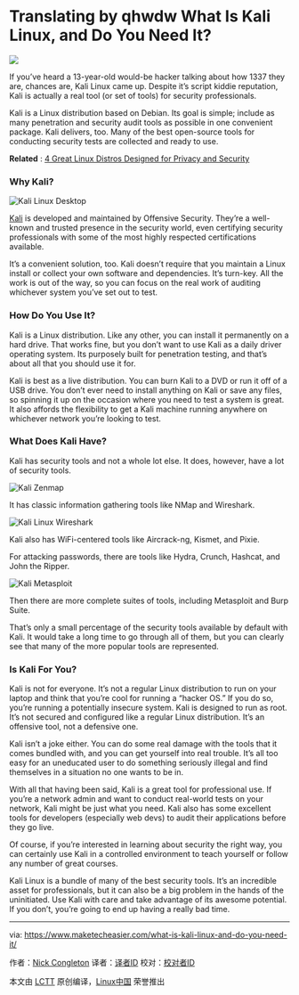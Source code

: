 Translating by qhwdw
What Is Kali Linux, and Do You Need It?
======

![](https://www.maketecheasier.com/assets/uploads/2018/01/kl-feat.jpg)

If you’ve heard a 13-year-old would-be hacker talking about how 1337 they are, chances are, Kali Linux came up. Despite it’s script kiddie reputation, Kali is actually a real tool (or set of tools) for security professionals.

Kali is a Linux distribution based on Debian. Its goal is simple; include as many penetration and security audit tools as possible in one convenient package. Kali delivers, too. Many of the best open-source tools for conducting security tests are collected and ready to use.

**Related** : [4 Great Linux Distros Designed for Privacy and Security][1]

### Why Kali?

![Kali Linux Desktop][2]

[Kali][3] is developed and maintained by Offensive Security. They’re a well-known and trusted presence in the security world, even certifying security professionals with some of the most highly respected certifications available.

It’s a convenient solution, too. Kali doesn’t require that you maintain a Linux install or collect your own software and dependencies. It’s turn-key. All the work is out of the way, so you can focus on the real work of auditing whichever system you’ve set out to test.

### How Do You Use It?

Kali is a Linux distribution. Like any other, you can install it permanently on a hard drive. That works fine, but you don’t want to use Kali as a daily driver operating system. Its purposely built for penetration testing, and that’s about all that you should use it for.

Kali is best as a live distribution. You can burn Kali to a DVD or run it off of a USB drive. You don’t ever need to install anything on Kali or save any files, so spinning it up on the occasion where you need to test a system is great. It also affords the flexibility to get a Kali machine running anywhere on whichever network you’re looking to test.

### What Does Kali Have?

Kali has security tools and not a whole lot else. It does, however, have a lot of security tools.

![Kali Zenmap][4]

It has classic information gathering tools like NMap and Wireshark.

![Kali Linux Wireshark][5]

Kali also has WiFi-centered tools like Aircrack-ng, Kismet, and Pixie.

For attacking passwords, there are tools like Hydra, Crunch, Hashcat, and John the Ripper.

![Kali Metasploit][6]

Then there are more complete suites of tools, including Metasploit and Burp Suite.

That’s only a small percentage of the security tools available by default with Kali. It would take a long time to go through all of them, but you can clearly see that many of the more popular tools are represented.

### Is Kali For You?

Kali is not for everyone. It’s not a regular Linux distribution to run on your laptop and think that you’re cool for running a “hacker OS.” If you do so, you’re running a potentially insecure system. Kali is designed to run as root. It’s not secured and configured like a regular Linux distribution. It’s an offensive tool, not a defensive one.

Kali isn’t a joke either. You can do some real damage with the tools that it comes bundled with, and you can get yourself into real trouble. It’s all too easy for an uneducated user to do something seriously illegal and find themselves in a situation no one wants to be in.

With all that having been said, Kali is a great tool for professional use. If you’re a network admin and want to conduct real-world tests on your network, Kali might be just what you need. Kali also has some excellent tools for developers (especially web devs) to audit their applications before they go live.

Of course, if you’re interested in learning about security the right way, you can certainly use Kali in a controlled environment to teach yourself or follow any number of great courses.

Kali Linux is a bundle of many of the best security tools. It’s an incredible asset for professionals, but it can also be a big problem in the hands of the uninitiated. Use Kali with care and take advantage of its awesome potential. If you don’t, you’re going to end up having a really bad time.

--------------------------------------------------------------------------------

via: https://www.maketecheasier.com/what-is-kali-linux-and-do-you-need-it/

作者：[Nick Congleton][a]
译者：[译者ID](https://github.com/译者ID)
校对：[校对者ID](https://github.com/校对者ID)

本文由 [LCTT](https://github.com/LCTT/TranslateProject) 原创编译，[Linux中国](https://linux.cn/) 荣誉推出

[a]:https://www.maketecheasier.com/author/nickcongleton/
[1]:https://www.maketecheasier.com/linux-distros-designed-for-privacy-security/ (4 Great Linux Distros Designed for Privacy and Security)
[2]:https://www.maketecheasier.com/assets/uploads/2018/01/kl-desktop.jpg (Kali Linux Desktop)
[3]:https://www.offensive-security.com/kali-linux-vmware-virtualbox-image-download/
[4]:https://www.maketecheasier.com/assets/uploads/2018/01/kl-zenmap.jpg (Kali Zenmap)
[5]:https://www.maketecheasier.com/assets/uploads/2018/01/kl-wireshark.jpg (Kali Linux Wireshark)
[6]:https://www.maketecheasier.com/assets/uploads/2018/01/kl-metasploit.jpg (Kali Metasploit)
